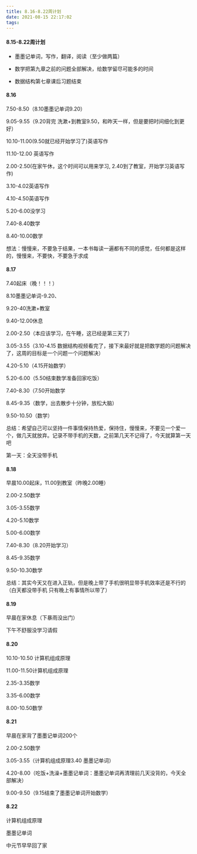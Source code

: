 ```yaml
---
title: 8.16-8.22周计划
date: 2021-08-15 22:17:02
tags:
---
```


#### 8.15-8.22周计划

* 墨墨记单词，写作，翻译，阅读（至少做两篇）

* 数学把第九章之前的问题全部解决，给数学留尽可能多的时间

* 数据结构第七章课后习题结束

  

#### 8.16

7.50-8.50（8.10墨墨记单词9.20）

9.05-9.55（9.20背完 洗漱+到教室9.50，和昨天一样，但是要把时间细化到更好）

10.10-11.00(9.50就已经开始学习了)英语写作

11.10-12.00 英语写作

2.00-2.50(在家午休，这个时间可以用来学习, 2.40到了教室，开始学习英语写作)

3.10-4.02英语写作

4.10-4.50英语写作

5.20-6.00没学习

7.40-8.40数学

8.40-10.00数学

想法：慢慢来，不要急于结果，一本书每读一遍都有不同的感觉，任何都是这样的，慢慢来，不要快，不要急于求成



#### 8.17

7.40起床（晚！！！）

8.10墨墨记单词-9.20、

9.20-40洗漱+教室

9.40-12.00休息

2.00-2.50（本应该学习，在午睡，这已经是第三天了）

3.05-3.55（3.10-4.15 数据结构视频看完了，接下来最好就是把数学题的问题解决了，这周的目标是一个问题一个问题解决）

4.20-5.10（4.15开始数学）

5.20-6.00（5.50结束数学准备回家吃饭）

7.40-8.30（7.50开始数学

8.45-9.35（数学，出去散步十分钟，放松大脑）

9.50-10.50（数学）

总结：希望自己可以坚持一件事情保持热爱，保持住，慢慢来，不要见一个爱一个，做几天就放弃。记录不带手机的天数，之前第几天不记得了，今天就算第一天吧

第一天：全天没带手机

#### 8.18

早晨10.00起床，11.00到教室（昨晚2.00睡）

2.00-2.50数学

3.05-3.55数学

4.20-5.10数学

5.00-6.00数学

7.40-8.30（8.20开始学习）

8.45-9.35数学

9.50-10.30数学

总结：其实今天又在进入正轨，但是晚上带了手机很明显带手机效率还是不行的（白天都没带手机 只有晚上有事情所以带了）

#### 8.19

早晨在家休息（下暴雨没出门）

下午不舒服没学习请假

#### 8.20

10.10-10.50 计算机组成原理

11.00-11.50计算机组成原理

2.35-3.35数学

3.35-6.00数学

8.00-10.50数学

#### 8.21

早晨在家背了墨墨记单词200个

2.00-2.50数学

3.05-3.55（计算机组成原理3.40 墨墨记单词）

4.20-8.00（吃饭+洗澡+墨墨记单词：墨墨记单词再清理前几天没背的，今天全部解决）

9.00-9.50（9.15结束了墨墨记单词开始数学）

#### 8.22

计算机组成原理

墨墨记单词

中元节早早回了家
